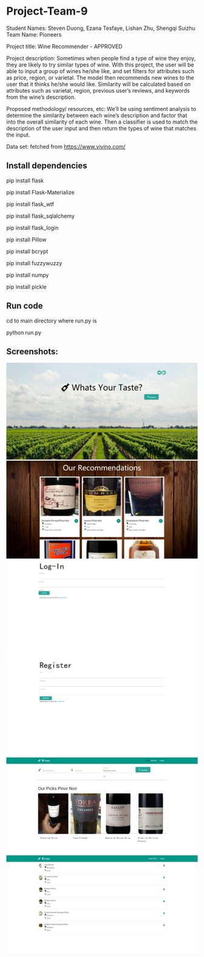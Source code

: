 # Project-Team-9
Student Names: Steven Duong,​ ​Ezana Tesfaye, Lishan Zhu, Shengqi Suizhu
Team Name: Pioneers
 
Project title: Wine Recommender  - APPROVED
 
Project description: Sometimes when people find a type of wine they enjoy, they are likely to try similar types of wine.
With this project, the user will be able to input a group of wines he/she like, and set filters for attributes such as price, region, or varietal. The model then recommends new wines to the user that it thinks he/she would like. Similarity will be calculated based on attributes such as varietal, region, previous user’s reviews, and keywords from the wine’s description.
 
Proposed methodology/ resources, etc: We’ll be using sentiment analysis to determine the similarity between each wine’s description and factor that into the overall similarity of each wine. Then a classifier is used to match the description of the user input and then return the types of wine that matches the input.
 
Data set: fetched from https://www.vivino.com/


## Install dependencies

pip install flask

pip install Flask-Materialize

pip install flask_wtf

pip install flask_sqlalchemy

pip install flask_login

pip install Pillow

pip install bcrypt

pip install fuzzywuzzy

pip install numpy

pip install pickle

## Run code

cd to main directory where run.py is

python run.py

## Screenshots:
![Home page](https://github.com/SJSU272LabF18/Project-Team-9/blob/master/demo/1.png)
![Wine list](https://github.com/SJSU272LabF18/Project-Team-9/blob/master/demo/2.png)
![Log in](https://github.com/SJSU272LabF18/Project-Team-9/blob/master/demo/3.png)
![Register](https://github.com/SJSU272LabF18/Project-Team-9/blob/master/demo/4.png)
![Dashboard](https://github.com/SJSU272LabF18/Project-Team-9/blob/master/demo/5.png)
![Selection](https://github.com/SJSU272LabF18/Project-Team-9/blob/master/demo/6.png)
